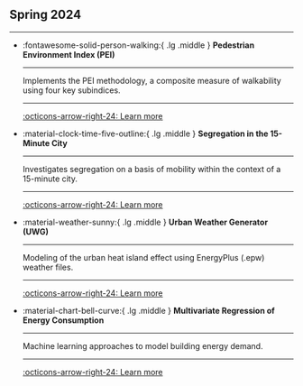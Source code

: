 
## Spring 2024

---

<div class="grid cards" markdown>

- :fontawesome-solid-person-walking:{ .lg .middle } __Pedestrian Environment Index (PEI)__

    ---

    Implements the PEI methodology, a composite measure of walkability using four key subindices.
 
    ---

    [:octicons-arrow-right-24: Learn more](../../24sp-mobility-pei/README.md)

- :material-clock-time-five-outline:{ .lg .middle } __Segregation in the 15-Minute City__

    ---

    Investigates segregation on a basis of mobility within the context of a 15-minute city.
 
    ---

    [:octicons-arrow-right-24: Learn more](../../24sp-mobility-seg/README.md)

- :material-weather-sunny:{ .lg .middle } __Urban Weather Generator (UWG)__

    ---

    Modeling of the urban heat island effect using EnergyPlus (.epw) weather files.
 
    ---

    [:octicons-arrow-right-24: Learn more](../../24sp-microclimate/README.md)

- :material-chart-bell-curve:{ .lg .middle } __Multivariate Regression of Energy Consumption__

    ---

    Machine learning approaches to model building energy demand.
 
    ---

    [:octicons-arrow-right-24: Learn more](../../24sp-energyinbuildings/README.md)

</div>
